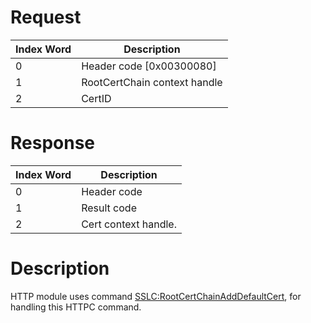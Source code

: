 # Request

| Index Word | Description                  |
|------------|------------------------------|
| 0          | Header code \[0x00300080\]   |
| 1          | RootCertChain context handle |
| 2          | CertID                       |

# Response

| Index Word | Description          |
|------------|----------------------|
| 0          | Header code          |
| 1          | Result code          |
| 2          | Cert context handle. |

# Description

HTTP module uses command
[SSLC:RootCertChainAddDefaultCert](SSLC:RootCertChainAddDefaultCert "wikilink"),
for handling this HTTPC command.